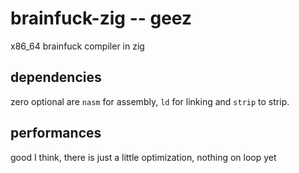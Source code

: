 brainfuck-zig -- geez
=====================
x86_64 brainfuck compiler in zig

dependencies
------------
zero
optional are `nasm` for assembly, `ld` for linking and `strip` to strip.

performances
------------
good I think, there is just a little optimization, nothing on loop yet
